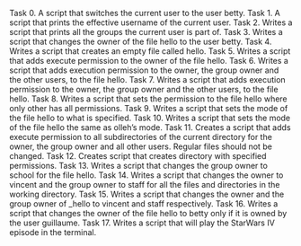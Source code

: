 Task 0. A script that switches the current user to the user betty. 
Task 1. A script that prints the effective username of the current user.
Task 2. Writes a script that prints all the groups the current user is part of.
Task 3. Writes a script that changes the owner of the file hello to the user betty.
Task 4. Writes a script that creates an empty file called hello.
Task 5. Writes a script that adds execute permission to the owner of the file hello.
Task 6. Writes a script that adds execution permission to the owner, the group owner and the other users, to the file hello.
Task 7. Writes a script that adds execution permission to the owner, the group owner and the other users, to the file hello.
Task 8. Writes a script that sets the permission to the file hello where only other has all permissions.
Task 9. Writes a script that sets the mode of the file hello to what is specified.
Task 10. Writes a script that sets the mode of the file hello the same as olleh’s mode.
Task 11. Creates a script that adds execute permission to all subdirectories of the current directory for the owner, the group owner and all other users. Regular files should not be changed.
Task 12. Creates script that creates directory with specified permissions.
Task 13. Writes a script that changes the group owner to school for the file hello.
Task 14. Writes a script that changes the owner to vincent and the group owner to staff for all the files and directories in the working directory.
Task 15. Writes a script that changes the owner and the group owner of _hello to vincent and staff respectively.
Task 16. Writes a script that changes the owner of the file hello to betty only if it is owned by the user guillaume.
Task 17. Writes a script that will play the StarWars IV episode in the terminal.

